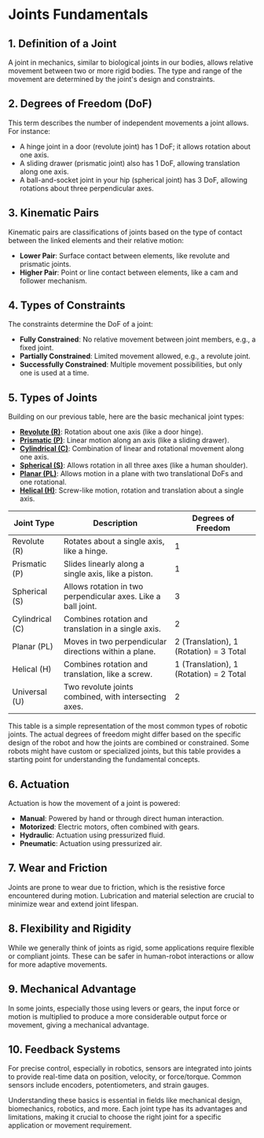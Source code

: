 # Joints Fundamentals

## 1. **Definition of a Joint**
A joint in mechanics, similar to biological joints in our bodies, allows relative movement between two or more rigid bodies. The type and range of the movement are determined by the joint's design and constraints.

## 2. **Degrees of Freedom (DoF)**
This term describes the number of independent movements a joint allows. For instance:

- A hinge joint in a door (revolute joint) has 1 DoF; it allows rotation about one axis.
- A sliding drawer (prismatic joint) also has 1 DoF, allowing translation along one axis.
- A ball-and-socket joint in your hip (spherical joint) has 3 DoF, allowing rotations about three perpendicular axes.

## 3. **Kinematic Pairs**
Kinematic pairs are classifications of joints based on the type of contact between the linked elements and their relative motion:
  
- **Lower Pair**: Surface contact between elements, like revolute and prismatic joints.
- **Higher Pair**: Point or line contact between elements, like a cam and follower mechanism.

## 4. **Types of Constraints**
The constraints determine the DoF of a joint:

- **Fully Constrained**: No relative movement between joint members, e.g., a fixed joint.
- **Partially Constrained**: Limited movement allowed, e.g., a revolute joint.
- **Successfully Constrained**: Multiple movement possibilities, but only one is used at a time.

## 5. **Types of Joints**
Building on our previous table, here are the basic mechanical joint types:

- **[Revolute (R)](https://en.wikipedia.org/wiki/Revolute_joint)**: Rotation about one axis (like a door hinge).
- **[Prismatic (P)](https://en.wikipedia.org/wiki/Prismatic_joint)**: Linear motion along an axis (like a sliding drawer).
- **[Cylindrical (C)](https://en.wikipedia.org/wiki/Cylindrical_joint)**: Combination of linear and rotational movement along one axis.
- **[Spherical (S)](Ball_joint)**: Allows rotation in all three axes (like a human shoulder).
- **[Planar (PL)]()**: Allows motion in a plane with two translational DoFs and one rotational.
- **[Helical (H)](https://en.wikipedia.org/wiki/Screw_joint)**: Screw-like motion, rotation and translation about a single axis.



| **Joint Type**      | **Description**                                              | **Degrees of Freedom** |
|---------------------|--------------------------------------------------------------|------------------------|
| Revolute (R)        | Rotates about a single axis, like a hinge.                   | 1                      |
| Prismatic (P)       | Slides linearly along a single axis, like a piston.          | 1                      |
| Spherical (S)       | Allows rotation in two perpendicular axes. Like a ball joint.| 3                      |
| Cylindrical (C)     | Combines rotation and translation in a single axis.          | 2                      |
| Planar (PL)         | Moves in two perpendicular directions within a plane.        | 2 (Translation), 1 (Rotation) = 3 Total |
| Helical (H)         | Combines rotation and translation, like a screw.             | 1 (Translation), 1 (Rotation) = 2 Total |
| Universal (U)       | Two revolute joints combined, with intersecting axes.        | 2                      |

This table is a simple representation of the most common types of robotic joints. The actual degrees of freedom might differ based on the specific design of the robot and how the joints are combined or constrained. Some robots might have custom or specialized joints, but this table provides a starting point for understanding the fundamental concepts.

## 6. **Actuation**
Actuation is how the movement of a joint is powered:

- **Manual**: Powered by hand or through direct human interaction.
- **Motorized**: Electric motors, often combined with gears.
- **Hydraulic**: Actuation using pressurized fluid.
- **Pneumatic**: Actuation using pressurized air.

## 7. **Wear and Friction**
Joints are prone to wear due to friction, which is the resistive force encountered during motion. Lubrication and material selection are crucial to minimize wear and extend joint lifespan.

## 8. **Flexibility and Rigidity**
While we generally think of joints as rigid, some applications require flexible or compliant joints. These can be safer in human-robot interactions or allow for more adaptive movements.

## 9. **Mechanical Advantage**
In some joints, especially those using levers or gears, the input force or motion is multiplied to produce a more considerable output force or movement, giving a mechanical advantage.

## 10. **Feedback Systems**
For precise control, especially in robotics, sensors are integrated into joints to provide real-time data on position, velocity, or force/torque. Common sensors include encoders, potentiometers, and strain gauges.

Understanding these basics is essential in fields like mechanical design, biomechanics, robotics, and more. Each joint type has its advantages and limitations, making it crucial to choose the right joint for a specific application or movement requirement.
